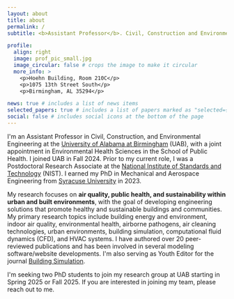 ```yaml
---
layout: about
title: about
permalink: /
subtitle: <b>Assistant Professor</b>. Civil, Construction and Environmental Engineering | Environmental Health Sciences. <a href='https://uab.edu'>The University of Alabama at Birmingham</a>.

profile:
  align: right
  image: prof_pic_small.jpg
  image_circular: false # crops the image to make it circular
  more_info: >
    <p>Hoehn Building, Room 210C</p>
    <p>1075 13th Street South</p>
    <p>Birmingham, AL 35294</p>

news: true # includes a list of news items
selected_papers: true # includes a list of papers marked as "selected={true}"
social: false # includes social icons at the bottom of the page
---
```


I'm an Assistant Professor in Civil, Construction, and Environmental Engineering at the [University of Alabama at Birmingham](https://uab.edu) (UAB), with a joint appointment in Environmental Health Sciences in the School of Public Health. I joined UAB in Fall 2024. Prior to my current role, I was a Postdoctoral Research Associate at the [National Institute of Standards and Technology](https://nist.gov) (NIST). I earned my PhD in Mechanical and Aerospace Engineering from [Syracuse University](https://syracuse.edu) in 2023.

My research focuses on **air quality, public health, and sustainability within urban and built environments**, with the goal of developing engineering solutions that promote healthy and sustainable buildings and communities. My primary research topics include building energy and environment, indoor air quality, environmental health, airborne pathogens, air cleaning technologies, urban environments, building simulation, computational fluid dynamics (CFD), and HVAC systems. I have authored over 20 peer-reviewed publications and has been involved in several modeling software/website developments. I'm also serving as Youth Editor for the journal [Building Simulation](https://link.springer.com/journal/12273).

I'm seeking two PhD students to join my research group at UAB starting in Spring 2025 or Fall 2025. If you are interested in joining my team, please reach out to me.